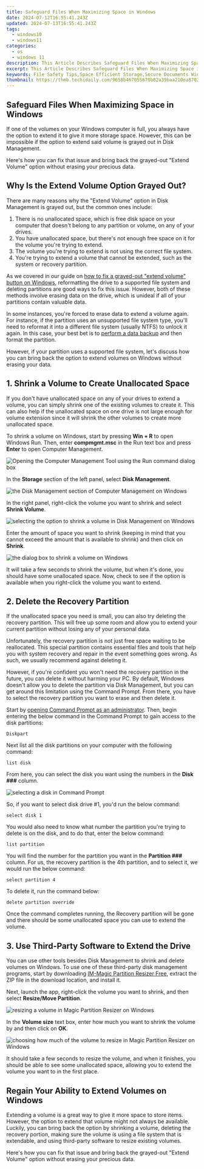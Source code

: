 ```yaml
---
title: Safeguard Files When Maximizing Space in Windows
date: 2024-07-12T16:55:41.243Z
updated: 2024-07-13T16:55:41.243Z
tags:
  - windows10
  - windows11
categories:
  - os
  - windows 11
description: This Article Describes Safeguard Files When Maximizing Space in Windows
excerpt: This Article Describes Safeguard Files When Maximizing Space in Windows
keywords: File Safety Tips,Space Efficient Storage,Secure Documents Windows,Digital Data Protection,Optimize File Management,Maximizing PC Space,Windows Storage Security
thumbnail: https://thmb.techidaily.com/9658b467055670b82a39baa210ea870282b123ee6ed50ee4c51fdd504d8349ee.jpg
---
```


## Safeguard Files When Maximizing Space in Windows

 If one of the volumes on your Windows computer is full, you always have the option to extend it to give it more storage space. However, this can be impossible if the option to extend said volume is grayed out in Disk Management.

 Here's how you can fix that issue and bring back the grayed-out "Extend Volume" option without erasing your precious data.

## Why Is the Extend Volume Option Grayed Out?

 There are many reasons why the "Extend Volume" option in Disk Management is grayed out, but the common ones include:

1. There is no unallocated space, which is free disk space on your computer that doesn't belong to any partition or volume, on any of your drives.
2. You have unallocated space, but there's not enough free space on it for the volume you're trying to extend.
3. The volume you're trying to extend is not using the correct file system.
4. You're trying to extend a volume that cannot be extended, such as the system or recovery partition.

 As we covered in our guide on [how to fix a grayed-out "extend volume" button on Windows](https://www.makeuseof.com/extended-volume-grayed-out-disk-management-windows/), reformatting the drive to a supported file system and deleting partitions are good ways to fix this issue. However, both of these methods involve erasing data on the drive, which is unideal if all of your partitions contain valuable data.

 In some instances, you're forced to erase data to extend a volume again. For instance, if the partition uses an unsupported file system type, you'll need to reformat it into a different file system (usually NTFS) to unlock it again. In this case, your best bet is to [perform a data backup](https://www.makeuseof.com/ways-to-back-up-data/) and then format the partition.

 However, if your partition uses a supported file system, let's discuss how you can bring back the option to extend volumes on Windows without erasing your data.

## 1\. Shrink a Volume to Create Unallocated Space

 If you don't have unallocated space on any of your drives to extend a volume, you can simply shrink one of the existing volumes to create it. This can also help if the unallocated space on one drive is not large enough for volume extension since it will shrink the other volumes to create more unallocated space.

 To shrink a volume on Windows, start by pressing **Win + R** to open Windows Run. Then, enter **compmgmt.msc** in the Run text box and press **Enter** to open Computer Management.

![Opening the Computer Management Tool using the Run command dialog box](https://static1.makeuseofimages.com/wordpress/wp-content/uploads/2021/12/Opening-the-Computer-Management-Tool-using-the-Run-command-dialog-box.png)

 In the **Storage** section of the left panel, select **Disk Management**.

![the Disk Management section of Computer Management on Windows](https://static1.makeuseofimages.com/wordpress/wp-content/uploads/2023/09/the-disk-management-section-of-computer-management-on-windows.jpg)

 In the right panel, right-click the volume you want to shrink and select **Shrink Volume**.

![selecting the option to shrink a volume in Disk Management on Windows](https://static1.makeuseofimages.com/wordpress/wp-content/uploads/2023/09/selecting-the-option-to-shrink-volume-in-disk-management-on-windows.jpg)

 Enter the amount of space you want to shrink (keeping in mind that you cannot exceed the amount that is available to shrink) and then click on **Shrink**.

![the dialog box to shrink a volume on Windows](https://static1.makeuseofimages.com/wordpress/wp-content/uploads/2023/09/dialog-box-shrink-volume-on-windows.jpg)

 It will take a few seconds to shrink the volume, but when it's done, you should have some unallocated space. Now, check to see if the option is available when you right-click the volume you want to extend.

## 2\. Delete the Recovery Partition

 If the unallocated space you need is small, you can also try deleting the recovery partition. This will free up some room and allow you to extend your current partition without losing any of your personal data.

 Unfortunately, the recovery partition is not just free space waiting to be reallocated. This special partition contains essential files and tools that help you with system recovery and repair in the event something goes wrong. As such, we usually recommend against deleting it.

 However, if you're confident you won't need the recovery partition in the future, you can delete it without harming your PC. By default, Windows doesn't allow you to delete the partition via Disk Management, but you can get around this limitation using the Command Prompt. From there, you have to select the recovery partition you want to erase and then delete it.

 Start by [opening Command Prompt as an administrator](https://www.makeuseof.com/windows-run-command-prompt-admin/). Then, begin entering the below command in the Command Prompt to gain access to the disk partitions:

`Diskpart`

 Next list all the disk partitions on your computer with the following command:

`list disk`

 From here, you can select the disk you want using the numbers in the **Disk ###** column.

![selecting a disk in Command Prompt](https://static1.makeuseofimages.com/wordpress/wp-content/uploads/2023/09/selecting-a-disk-in-command-prompt.jpg)

 So, if you want to select disk drive #1, you'd run the below command:

`select disk 1`

 You would also need to know what number the partition you're trying to delete is on the disk, and to do that, enter the below command:

`list partition`

 You will find the number for the partition you want in the **Partition ###** column. For us, the recovery partition is the 4th partition, and to select it, we would run the below command:

`select partition 4`

 To delete it, run the command below:

`delete partition override`

 Once the command completes running, the Recovery partition will be gone and there should be some unallocated space you can use to extend the volume.

## 3\. Use Third-Party Software to Extend the Drive

 You can use other tools besides Disk Management to shrink and delete volumes on Windows. To use one of these third-party disk management programs, start by downloading [IM-Magic Partition Resizer Free](https://www.resize-c.com/), extract the ZIP file in the download location, and install it.

 Next, launch the app, right-click the volume you want to shrink, and then select **Resize/Move Partition**.

![resizing a volume in Magic Partition Resizer on Windows](https://static1.makeuseofimages.com/wordpress/wp-content/uploads/2023/09/resize-volume-in-magic-partition-resizer-on-windows.jpg)

 In the **Volume size** text box, enter how much you want to shrink the volume by and then click on **OK**.

![choosing how much of the volume to resize in Magic Partition Resizer on Windows](https://static1.makeuseofimages.com/wordpress/wp-content/uploads/2023/09/choosing-how-much-of-the-volume-to-resize-in-magic-partition-resizer-on-windows.jpg)

 It should take a few seconds to resize the volume, and when it finishes, you should be able to see some unallocated space, allowing you to extend the volume you want to in the first place.

## Regain Your Ability to Extend Volumes on Windows

 Extending a volume is a great way to give it more space to store items. However, the option to extend that volume might not always be available. Luckily, you can bring back the option by shrinking a volume, deleting the recovery portion, making sure the volume is using a file system that is extendable, and using third-party software to resize existing volumes.

 Here's how you can fix that issue and bring back the grayed-out "Extend Volume" option without erasing your precious data.



<ins class="adsbygoogle"
      style="display:block"
      data-ad-client="ca-pub-7571918770474297"
      data-ad-slot="8358498916"
      data-ad-format="auto"
      data-full-width-responsive="true"></ins>

